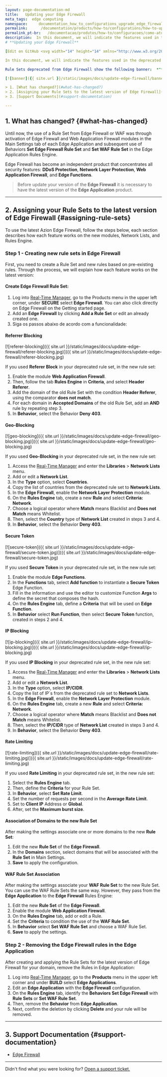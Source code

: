 ```yaml
---
layout: page-documentation-md
title:   Updating your Edge Firewall
meta_tags:  edge computing
namespace:     documentation_how_to_configurations_upgrade_edge_firewall
permalink:      /documentation/products/how-to/configurations/how-to-update-your-edge-firewall/
permalink_pt-br:   /documentacao/produtos/how-to/configuracoes/como-atualizar-seu-edge-firewall/
description:  In this document, we will indicate the features used in the deprecated versions, showing how to bring them to the latest version. To learn more about new features...
# **Updating your Edge Firewall**

[Edit on GitHub <svg width="14" height="14" xmlns="http://www.w3.org/2000/svg"><g fill="none" stroke="#F3652B"><path d="M4.81.71H.672v11.43H12.1V8.001" stroke-width=".8"/><path d="M6.87.786h5.155V5.94M6.31 6.5L12.026.786"/></g></svg>](https://github.com/aziontech/docs_en/edit/master/how-to/configurations/how-to-update-your-edge-firewall/2021-01-14-index.md)

In this document, we will indicate the features used in the deprecated versions, showing how to bring them to the latest version. To learn more about new features, and how to use them, see the [product page](https://www.azion.com/en/products/) and [documentation](https://www.azion.com/en/documentation/products/edge-firewall/).

Rule Sets deprecated from Edge Firewall show the following banner:  *"**This Edge Firewall rule set is deprecated. Please upgrade to the new version.**"*.

[![banner]({{ site.url }}/static/images/docs/update-edge-firewall/banner.jpg)]({{ site.url }}/static/images/docs/update-edge-firewall/banner.jpg)

> 1. [What has changed?](#what-has-changed?)
> 2. [Assigning your Rule Sets to the latest version of Edge Firewall](#assigning-rule-sets)
> 3. [Support Documents](#support-documentation)

---
```


## 1. What has changed? {#what-has-changed}

Until now, the use of a Rule Set from Edge Firewall or WAF was through activation of Edge Firewall and Web Application Firewall modules in the Main Settings tab of each Edge Application and subsequent use of Behaviors **Set Edge Firewall Rule Set** and **Set WAF Rule Set** in the Edge Application Rules Engine.

Edge Firewall has become an independent product that concentrates all security features: **DDoS Protection**,  **Network Layer Protection**, **Web Application Firewall**, and **Edge Functions**.

> Before update your version of the **Edge Firewall** it is necessary to have the latest version of the **Edge Application** product.

---

## 2. Assigning your Rule Sets to the latest version of Edge Firewall {#assigning-rule-sets}

To use the latest Azion Edge Firewall, follow the steps below, each section describes how each feature works on the new modules, Network Lists, and Rules Engine.

### Step 1 - Creating new rule sets in Edge Firewall

First, you need to create a Rule Set and new rules based on pre-existing rules. Through the process, we will explain how each feature works on the latest version:

#### Create Edge Firewall Rule Set:

1. Log into [Real-Time Manager](https://manager.azion.com/), go to the Products menu in the upper left corner, under **SECURE** select **Edge Firewall**. You can also click directly on Edge Firewall on the Getting started page.
2. Add an **Edge Firewall** by clicking **Add a Rule Set** or edit an already created one.
3. Siga os passos abaixo de acordo com a funcionalidade:


#### Referrer Blocking

[![referer-blocking]({{ site.url }}/static/images/docs/update-edge-firewall/referer-blocking.jpg)]({{ site.url }}/static/images/docs/update-edge-firewall/referer-blocking.jpg)

If you used **Referer Block** in your deprecated rule set, in the new rule set:

1. Enable the module **Web Application Firewall**.
2. Then, follow the tab **Rules Engine** in **Criteria**, and select **Header Referer**.
3. Add the domain of the old Rule Set with the condition **Header Referer**, using the comparator **does not match**.
4. For each domain in **Accepted Domains** of the old Rule Set, add an **AND** rule by repeating step 3.
5. In **Behavior**, select the Behavior **Deny 403**.

#### Geo-Blocking

[![geo-blocking]({{ site.url }}/static/images/docs/update-edge-firewall/geo-blocking.jpg)]({{ site.url }}/static/images/docs/update-edge-firewall/geo-blocking.jpg)

If you used **Geo-Blocking** in your deprecated rule set, in the new rule set:

1. Access the [Real-Time Manager](https://manager.azion.com/) and enter the **Libraries** > **Network Lists** menu.
2. Add or edit a **Network List**.
3. In the **Type** option, select **Countries**.
4. Copy the list of countries from the deprecated rule set to **Network Lists**.
5. In the **Edge Firewall**, enable the **Network Layer Protection** module.
6. On the **Rules Engine** tab, create a new **Rule** and select **Criteria: Network**.
7. Choose a logical operator where **Match** means Blacklist and **Does not Match** means Whitelist.
8. Then, select the **Country** type of **Network List** created in steps 3 and 4.
9. In **Behavior**, select the Behavior **Deny 403**.

#### Secure Token

[![secure-token]({{ site.url }}/static/images/docs/update-edge-firewall/secure-token.jpg)]({{ site.url }}/static/images/docs/update-edge-firewall/secure-token.jpg)

If you used **Secure Token** in your deprecated rule set, in the new rule set:

1. Enable the module **Edge Functions**.
2. In the **Functions** tab, select **Add function** to instantiate a **Secure Token** Edge Function.
3. Fill in the information and use the editor to customize Function **Args** to define the secret that composes the hash.
4. On the **Rules Engine** tab, define a **Criteria** that will be used on **Edge Function**.
5. In **Behavior** select **Run Function**, then select **Secure Token** function, created in steps 2 and 4.

#### IP Blocking

[![ip-blocking]({{ site.url }}/static/images/docs/update-edge-firewall/ip-blocking.jpg)]({{ site.url }}/static/images/docs/update-edge-firewall/ip-blocking.jpg)

If you used **IP Blocking** in your deprecated rule set, in the new rule set:

1. Access the [Real-Time Manager](https://manager.azion.com/) and enter the **Libraries** > **Network Lists** menu.
2. Add or edit a **Network List**.
3. In the **Type** option, select **IP/CIDR**.
4. Copy the list of IP`s from the deprecated rule set to **Network Lists**.
5. In the **Edge Firewall**, enable the **Network Layer Protection** module.
6. On the **Rules Engine** tab, create a new **Rule** and select **Criteria: Network**.
7. Choose a logical operator where **Match** means Blacklist and **Does not Match** means Whitelist.
8. Then, select the **IP/CIDR** type of **Network List** created in steps 3 and 4.
9. In **Behavior**, select the Behavior **Deny 403**.

#### Rate Limiting

[![rate-limiting]({{ site.url }}/static/images/docs/update-edge-firewall/rate-limiting.jpg)]({{ site.url }}/static/images/docs/update-edge-firewall/rate-limiting.jpg)

If you used **Rate Limiting** in your deprecated rule set, in the new rule set:

1. Select the **Rules Engine** tab.
1. Then, define the **Criteria** for your Rule Set.
2. In **Behavior**, select **Set Rate Limit**.
3. Set the number of requests per second in the **Average Rate Limit**.
4. Set to **Client IP** Address or **Global**.
5. After, set the **Maximum burst size**.

#### Association of Domains to the new Rule Set

After making the settings associate one or more domains to the new **Rule Set**:

1. Edit the new **Rule Set** of the **Edge Firewall**.
2. In the **Domains** section, select domains that will be associated with the **Rule Set** in Main Settings.
3. **Save** to apply the configuration.

#### WAF Rule Set Association

After making the settings associate your **WAF Rule Set** to the new Rule Set. You can use the WAF Rule Sets the same way. However, they pass from the **Edge Application** to the **Edge Firewall** Rules Engine:

1. Edit the new **Rule Set** of the **Edge Firewall**.
2. Enable the module **Web Application Firewall**.
3. On the **Rules Engine** tab, add or edit a Rule.
4. Set the **Criteria** to condition the use of the **WAF Rule Set**.
5. In **Behavior** select **Set WAF Rule Set** and choose a WAF Rule Set.
6. **Save** to apply the settings.

### Step 2 - Removing the Edge Firewall rules in the Edge Application

After creating and applying the Rule Sets for the latest version of Edge Firewall for your domain, remove the Rules in Edge Application:

1. Log into [Real-Time Manager](https://manager.azion.com/), go to the **Products** menu in the upper left corner and under **BUILD** select **Edge Applications**.
2. Edit an **Edge Application** with the **Edge Firewall** configuration.
3. On the **Rules Engine** tab, identify the **Behaviors Set Edge Firewall** with **Rule Sets** or **Set WAF Rule Set**.
4. Then, remove the **Behavior** from **Edge Application**.
4. Next, confirm the deletion by clicking **Delete** and your rule will be removed. 

---

## 3. Support Documentation {#support-documentation}

- [Edge Firewall](https://www.azion.com/pt-br/documentacao/produtos/edge-firewall/)

---

Didn't find what you were looking for? [Open a support ticket.](https://tickets.azion.com/)
